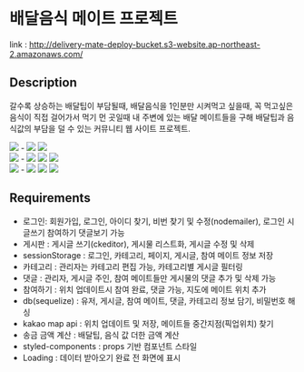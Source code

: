# 배달음식 메이트 프로젝트
link : http://delivery-mate-deploy-bucket.s3-website.ap-northeast-2.amazonaws.com/
## Description
갈수록 상승하는 배달팁이 부담될때, 배달음식을 1인분만 시켜먹고 싶을때, 꼭 먹고싶은 음식이 직접 걸어가서 먹기 먼 곳일때
내 주변에 있는 배달 메이트들을 구해 배달팁과 음식값의 부담을 덜 수 있는 커뮤니티 웹 사이트 프로젝트.
<div style="disply: flex;">
  <img src="https://img.shields.io/badge/client-000000?style=flat-square&logo=client&logoColor=white"/> -
  <img src="https://img.shields.io/badge/React-61DAFB?style=flat-square&logo=React&logoColor=white"/> 
  <img src="https://img.shields.io/badge/styled-components-DB7093?style=flat-square&logo=styled-components&logoColor=white"/>
</div>
<div style="disply: flex;">
  <img src="https://img.shields.io/badge/server-000000?style=flat-square&logo=server&logoColor=white"/> -
  <img src="https://img.shields.io/badge/Node.js-339933?style=flat-square&logo=Node.js&logoColor=white"/> 
  <img src="https://img.shields.io/badge/Express-000000?style=flat-square&logo=Express&logoColor=white"/>
  <img src="https://img.shields.io/badge/MySQL-4479A1?style=flat-square&logo=MySQL&logoColor=white"/> 
</div>
<div style="disply: flex;">
  <img src="https://img.shields.io/badge/cloud-000000?style=flat-square&logo=cloud&logoColor=white"/> -
  <img src="https://img.shields.io/badge/Amazon S3-569A31?style=flat-square&logo=Amazon S3&logoColor=white"/>
  <img src="https://img.shields.io/badge/Amazon RDS-527FFF?style=flat-square&logo=Amazon RDS&logoColor=white"/>
  <img src="https://img.shields.io/badge/Heroku-430098?style=flat-square&logo=Heroku&logoColor=white"/>
</div>

## Requirements
* 로그인: 회원가입, 로그인, 아이디 찾기, 비번 찾기 및 수정(nodemailer), 로그인 시 글쓰기  참여하기 댓글보기 가능
* 게시판 : 게시글 쓰기(ckeditor), 게시물 리스트화, 게시글 수정 및 삭제
* sessionStorage : 로그인, 카테고리, 페이지, 게시글, 참여 메이트 정보 저장
* 카테고리 : 관리자는 카테고리 편집 가능, 카테고리별 게시글 필터링
* 댓글 : 관리자, 게시글 주인, 참여 메이트들만 게시물의 댓글 추가 및 삭제 가능
* 참여하기 : 위치 업데이트시 참여 완료, 댓글 가능, 지도에 메이트 위치 추가
* db(sequelize) : 유저, 게시글, 참여 메이트, 댓글, 카테고리 정보 담기, 비밀번호 해싱
* kakao map api : 위치 업데이트 및 저장, 메이트들 중간지점(픽업위치) 찾기
* 송금 금액 계산 : 배달팁, 음식 값 더한 금액 계산
* styled-components : props 기반 컴포넌트 스타일
* Loading : 데이터 받아오기 완료 전 화면에 표시
